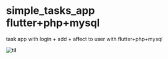 # simple_tasks_app flutter+php+mysql
 task app with login + add + affect to user with flutter+php+mysql

 ![til](./Screenshot%202023-12-07%20at%2001.55.58.png)
